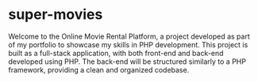 # super-movies
Welcome to the Online Movie Rental Platform, a project developed as part of my portfolio to showcase my skills in PHP development. This project is built as a full-stack application, with both front-end and back-end developed using PHP. The back-end will be structured similarly to a PHP framework, providing a clean and organized codebase.
